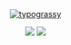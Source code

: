  <div align="center">
  <a href="https://github.com/kawarimidoll/typograssy">
    <img alt="typograssy" src="https://typograssy.deno.dev/api?text=%E3%82%B8%E3%83%A7%E3%83%B3%E3%81%A7%E3%81%99%E3%80%82%E3%81%93%E3%82%93%E3%81%AB%E3%81%A1%E3%81%AF&l0=171717&l1=ffffff&l2=ffffff&l3=ffffff&l4=ffffff&bg=000000&frame=none&speed=100&comment=">
    
  
</a>
    <p>
        <img draggable="false"style="witdh:119xp;height:20xp;" src="https://komarev.com/ghpvc/?username=bd986650&style=for-the-badge&color=2CA5E0">
        <a href="https://t.me/bd986650"><img  draggable="false" style="witdh:119xp;height:20xp;"src="https://img.shields.io/badge/Telegram-2CA5E0?style=for-the-badge&logo=telegram&logoColor=white">
        </a>
    </p>
<p><img align="center" src="https://github-readme-stats.vercel.app/api/top-langs?username=bd986650&show_icons=true&locale=en&layout=compact" alt="" /></p>

</div>

